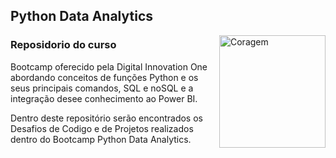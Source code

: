 ## Python Data Analytics



<img align ="right" padding="20px" alt="Coragem" height="180" width="170" border-radios="30" src="https://hermes.dio.me/tracks/0136518c-68d6-4198-bdbe-6d982c3a1261.png">

### Reposidorio do curso

Bootcamp oferecido pela Digital Innovation One abordando conceitos de funções Python e os seus principais comandos, SQL e noSQL e a integração desee conhecimento ao Power BI.

Dentro deste repositório serão encontrados os Desafios de Codigo e de Projetos realizados dentro do Bootcamp Python Data Analytics.